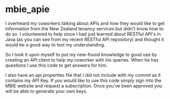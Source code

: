 # mbie_apie

I overheard my coworkers talking about APIs and how they would like to get information from the New Zealand tenancy
services but didn't know how to do so. I volunteered to help since I had just learned about RESTful API's in Java (as
you can see from my recent RESTful API repository) and thought it would be a good way to test my understanding.

So I took it upon myself to put my new-found knowledge to good use by creating an API client to help my coworker with
his queries. When he has questions I use this code to get answers for him.

I also have an api.properties file that I did not include with my commit as it contains my API Key. If you would like to
use this code simply sign into the MBIE website and request a subscription. Once you've been approved you will be able
to generate your own keys.
